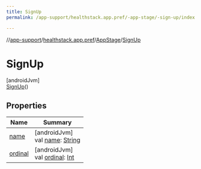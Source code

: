 ```yaml
---
title: SignUp
permalink: /app-support/healthstack.app.pref/-app-stage/-sign-up/index.html

---
```

//[app-support](/app-support.html)/[healthstack.app.pref](../../index.html)/[AppStage](../index.html)/[SignUp](index.html)



# SignUp



[androidJvm]\
[SignUp](index.html)()



## Properties


| Name | Summary |
|---|---|
| [name](../-onboarding/index.html#-372974862%2FProperties%2F-1544593023) | [androidJvm]<br>val [name](../-onboarding/index.html#-372974862%2FProperties%2F-1544593023): [String](https://kotlinlang.org/api/latest/jvm/stdlib/kotlin/-string/index.html) |
| [ordinal](../-onboarding/index.html#-739389684%2FProperties%2F-1544593023) | [androidJvm]<br>val [ordinal](../-onboarding/index.html#-739389684%2FProperties%2F-1544593023): [Int](https://kotlinlang.org/api/latest/jvm/stdlib/kotlin/-int/index.html) |

